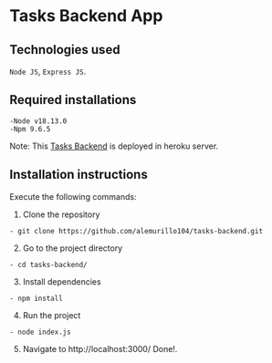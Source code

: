 # Tasks Backend App

## Technologies used

`Node JS`, `Express JS`.

## Required installations
```
-Node v18.13.0
-Npm 9.6.5
```
Note: This [Tasks Backend](tasksbackend-c85ea3a1931f.herokuapp.com) is deployed in heroku server.

## Installation instructions

Execute the following commands:

1. Clone the repository 
```
- git clone https://github.com/alemurillo104/tasks-backend.git
```
2. Go to the project directory
```
- cd tasks-backend/
```
3. Install dependencies
```
- npm install
```
4. Run the project
```
- node index.js
```
5. Navigate to http://localhost:3000/
Done!.
